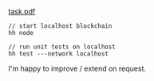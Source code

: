[task.pdf](./docs/task.pdf)

```shell
// start localhost blockchain
hh node

// run unit tests on localhost
hh test ---network localhost
```

I'm happy to improve / extend on request.
